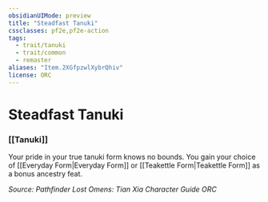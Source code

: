 ```yaml
---
obsidianUIMode: preview
title: "Steadfast Tanuki"
cssclasses: pf2e,pf2e-action
tags:
  - trait/tanuki
  - trait/common
  - remaster
aliases: "Item.2XGfpzwlXybrQhiv"
license: ORC
---
```

# Steadfast Tanuki

### [[Tanuki]]






Your pride in your true tanuki form knows no bounds. You gain your choice of [[Everyday Form|Everyday Form]] or [[Teakettle Form|Teakettle Form]] as a bonus ancestry feat.

*Source: Pathfinder Lost Omens: Tian Xia Character Guide*
*ORC*